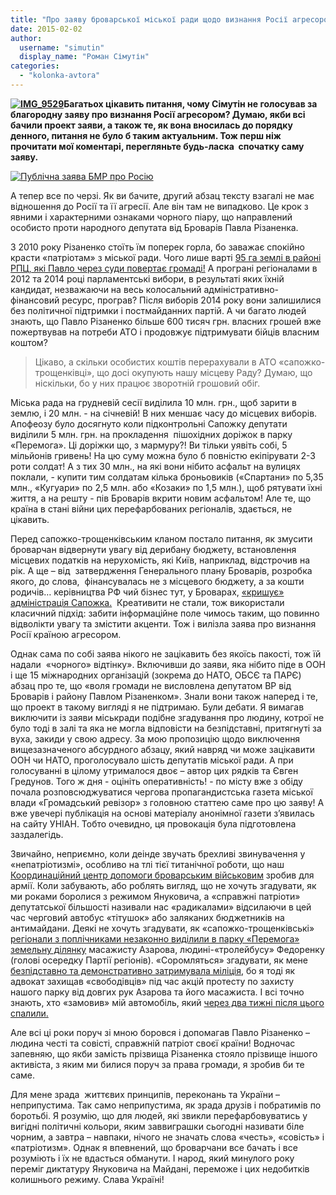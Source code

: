 ```yaml
---
title: "Про заяву броварської міської ради щодо визнання Росії агресором, про депутатів і мера «патріотів»"
date: 2015-02-02
author: 
  username: "simutin"
  display_name: "Роман Сімутін"
categories: 
  - "kolonka-avtora"
---
```


**[![IMG_9529](https://mpz.brovary.org/wp-content/uploads/2015/02/IMG_9529.jpg)](https://mpz.brovary.org/wp-content/uploads/2015/02/IMG_9529.jpg)Багатьох цікавить питання, чому Сімутін не голосував за благородну заяву про визнання Росії агресором? Думаю, якби всі бачили проект заяви, а також те, як вона вносилась до порядку денного, питання не було б таким актуальним. Тож перш ніж прочитати мої коментарі, перегляньте будь-ласка  спочатку саму заяву.**

[![Публічна заява БМР про Росію](https://mpz.brovary.org/wp-content/uploads/2015/01/Publichna-zayava-BMR-pro-Rosiyu.jpg)](https://mpz.brovary.org/wp-content/uploads/2015/01/Publichna-zayava-BMR-pro-Rosiyu.jpg)

А тепер все по черзі. Як ви бачите, другий абзац тексту взагалі не має відношення до Росії та її агресії. Але він там не випадково. Це крок з явними і характерними ознаками чорного піару, що направлений особисто проти народного депутата від Броварів Павла Різаненка.

З 2010 року Різаненко стоїть їм поперек горла, бо заважає спокійно красти «патріотам» з міської ради. Чого лише варті [95 га землі в районі РПЦ, які Павло через суди повертає громаді!](https://mpz.brovary.org/imenem-ukrayini-sud-vchergove-pidtverdiv-nezakonnist-vidchudzhennya-95-gektariv-u-brovarah/) А програні регіоналами в 2012 та 2014 році парламентські вибори, в результаті яких їхній кандидат, незважаючи на весь колосальний адміністративно-фінансовий ресурс, програв? Після виборів 2014 року вони залишилися без політичної підтримки і постмайданних партій. А чи багато людей знають, що Павло Різаненко більше 600 тисяч грн. власних грошей вже пожертвував на потреби АТО і продовжує підтримувати бійців власним коштом?

> Цікаво, а скільки особистих коштів перерахували в АТО «сапожко-трощенківці», що досі окупують нашу місцеву Раду? Думаю, що ніскільки, бо у них працює зворотній грошовий обіг.

Міська рада на грудневій сесії виділила 10 млн. грн., щоб зарити в землю, і 20 млн. - на січневій! В них меншає часу до місцевих виборів. Апофеозу було досягнуто коли підконтрольні Сапожку депутати виділили 5 млн. грн. на прокладення  пішохідних доріжок в парку «Перемога». Ці доріжки що, з мармуру?! Ви тільки уявіть собі, 5 мільйонів гривень! На цю суму можна було б повністю екіпірувати 2-3 роти солдат! А з тих 30 млн., на які вони нібито асфальт на вулицях поклали, - купити тим солдатам кілька броньовиків («Спартани» по 5,35 млн., «Кугуари» по 2,5 млн. або «Козаки» по 1,5 млн.), щоб рятувати їхні життя, а на решту - пів Броварів вкрити новим асфальтом! Але те, що країна в стані війни цих перефарбованих регіоналів, здається, не цікавить.

Перед сапожко-трощенківським кланом постало питання, як змусити броварчан відвернути увагу від дерибану бюджету, встановлення місцевих податків на нерухомість, які Київ, наприклад, відстрочив на рік. А ще – від  затвердження Генерального плану Броварів, розробка якого, до слова,  фінансувалась не з місцевого бюджету, а за кошти родичів… керівництва РФ чий бізнес тут, у Броварах, [«кришує» адміністрація Сапожка.](https://mpz.brovary.org/brovari-proti-gulivera-bitva-za-misto-na-poli-boyu-ploshheyu-95-gektariv/)  Креативити не стали, тож використали класичний підхід: забити інформаційне поле чимось таким, що повинно відволікти увагу та змістити акценти. Тож і вилізла заява про визнання Росії країною агресором.

Однак сама по собі заява нікого не зацікавить без якоїсь пакості, тож їй надали  «чорного» відтінку». Включивши до заяви, яка нібито піде в ООН і ще 15 міжнародних організацій (зокрема до НАТО, ОБСЄ та ПАРЄ) абзац про те, що «воля громади не висловлена депутатом ВР від Броварів і району Павлом Різаненком». Знали вони також наперед і те, що проект в такому вигляді я не підтримаю. Були дебати. Я вимагав виключити із заяви міськради подібне згадування про людину, котрої не було тоді в залі та яка не могла відповісти на безпідставні, притягнуті за вуха, закиди у свою адресу. За мою пропозицію щодо виключення вищезазначеного абсурдного абзацу, який навряд чи може зацікавити ООН чи НАТО, проголосувало шість депутатів міської ради. А при голосуванні в цілому утрималося двоє – автор цих рядків та Євген Гредунов. Того ж дня - оцініть оперативність! - по місту вже з обіду почала розповсюджуватися чергова пропагандистська газета міської влади «Громадський ревізор» з головною статтею саме про цю заяву! А вже увечері публікація на основі матеріалу анонімної газети з’явилась на сайту УНІАН. Тобто очевидно, ця провокація була підготовлена заздалегідь.

Звичайно, неприємно, коли деінде звучать брехливі звинувачення у «непатріотизмі», особливо на тлі тієї титанічної роботи, що наш [Координаційний центр допомоги броварським військовим](https://www.facebook.com/koordcentr.brovary) зробив для армії. Коли забувають, або роблять вигляд, що не хочуть згадувати, як ми роками боролися з режимом Януковича, а «справжні патріоти» депутатської більшості називали нас «радикалами» відсилаючи в цей час черговий автобус «тітушок» або заляканих бюджетників на антимайдани. Деякі не хочуть згадувати, як «сапожко-трощенківські» [регіонали з поплічниками незаконно виділили в парку «Перемога» земельну ділянку](https://mpz.brovary.org/bitva-za-park-yak-tse-bulo-hronologiya-podiy/) масажисту Азарова, людині-«тролейбусу» Федоренку (голові осередку Партії регіонів). «Соромляться» згадувати, як мене [безпідставно та демонстративно затримувала міліція](https://mpz.brovary.org/apelyatsiyniy-sud-ne-pobachiv-zlisnoyi-nepokori-militsiyi-u-diyah-udarivtsya-simutina/), бо я тоді як адвокат захищав «свободівців» під час акцій протесту по захисту нашого парку від довгих рук Азарова та його масажиста. І всі точно знають, хто «замовив» мій автомобіль, який [через два тижні після цього спалили.](https://mpz.brovary.org/sogodni-vnochi-deputatu-romanu-simutinu-spalili-avtomobil-video/)

Але всі ці роки поруч зі мною боровся і допомагав Павло Різаненко – людина честі та совісті, справжній патріот своєї країни! Водночас запевняю, що якби замість прізвища Різаненка стояло прізвище іншого активіста, з яким ми билися поруч за права громади, я зробив би те саме.

Для мене зрада  життєвих принципів, переконань та України – неприпустима. Так само неприпустима, як зрада друзів і побратимів по боротьбі. Я розумію, що для людей, які звикли перефарбовуватись у вигідні політичні кольори, яким заввиграшки сьогодні називати біле чорним, а завтра – навпаки, нічого не значать слова «честь», «совість» і «патріотизм». Однак я впевнений, що броварчани все бачать і все розуміють і їх не вдасться обманути. І народ, який минулого року переміг диктатуру Януковича на Майдані, переможе і цих недобитків колишнього режиму. Слава Україні!
